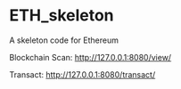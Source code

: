 # ETH_skeleton
A skeleton code for Ethereum

Blockchain Scan:
http://127.0.0.1:8080/view/

Transact:
http://127.0.0.1:8080/transact/
